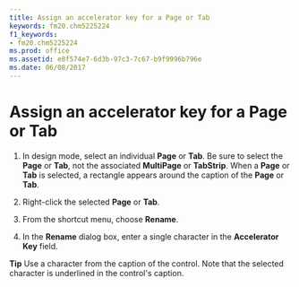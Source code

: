 ```yaml
---
title: Assign an accelerator key for a Page or Tab
keywords: fm20.chm5225224
f1_keywords:
- fm20.chm5225224
ms.prod: office
ms.assetid: e8f574e7-6d3b-97c3-7c67-b9f9996b796e
ms.date: 06/08/2017
---
```



# Assign an accelerator key for a Page or Tab




1. In design mode, select an individual  **Page** or **Tab**. Be sure to select the **Page** or **Tab**, not the associated **MultiPage** or **TabStrip**. When a **Page** or **Tab** is selected, a rectangle appears around the caption of the **Page** or **Tab**.
    
2. Right-click the selected  **Page** or **Tab**.
    
3. From the shortcut menu, choose  **Rename**.
    
4. In the  **Rename** dialog box, enter a single character in the **Accelerator Key** field.
    




 **Tip**  Use a character from the caption of the control. Note that the selected character is underlined in the control's caption.


